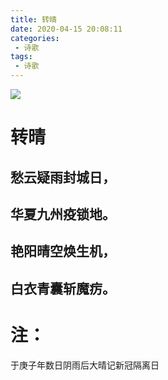 ```yaml
---
title: 转晴
date: 2020-04-15 20:08:11
categories:
 - 诗歌
tags:
 - 诗歌
---
```

![](/images/zq.jpg)
# 转晴
## 愁云疑雨封城日，
## 华夏九州疫锁地。
## 艳阳晴空焕生机，
## 白衣青囊斩魔疠。

# 注：
于庚子年数日阴雨后大晴记新冠隔离日